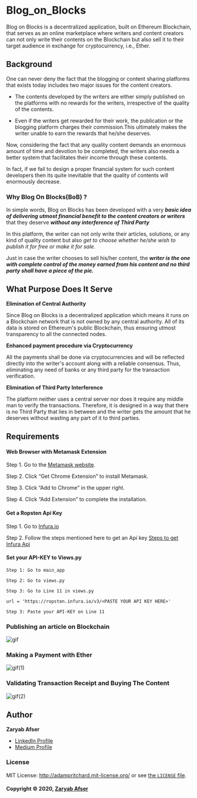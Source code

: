 # Blog_on_Blocks
Blog on Blocks is a decentralized application, built on Ethereum Blockchain, that serves as an online marketplace where writers and content creators can not only write their contents on the Blockchain but also sell it to their target audience in exchange for cryptocurrency, i.e., Ether.

## Background
One can never deny the fact that the blogging or content sharing platforms that exists today includes two major issues for the content creators.
* The contents developed by the writers are either simply published on the platforms with no rewards for the writers, irrespective of the quality of the contents.

* Even if the writers get rewarded for their work, the publication or the blogging platform charges their commission.This ultimately makes the writer unable to earn the rewards that he/she deserves.

Now, considering the fact that any quality content demands an enormous amount of time and devotion to be completed, the writers also needs a better system that facilitates their income through these contents.

In fact, if we fail to design a proper financial system for such content developers then its quite inevitable that the quality of contents will enormously decrease.

### Why Blog On Blocks(BoB) ?

In simple words, Blog on Blocks has been developed with a very ***basic idea of delivering utmost financial benefit to the content creators or writers*** that they deserve ***without any interference of Third Party***

In this platform, the writer can not only write their articles, solutions, or any kind of quality content but also *get to choose whether he/she wish to publish it for free or make it for sale.*

Just in case the writer chooses to sell his/her content, the ***writer is the one with complete control of the money earned from his content and no third party shall have a piece of the pie.***

## What Purpose Does It Serve

**Elimination of Central Authority**

Since Blog on Blocks is a decentralized application which means it runs on a Blockchain network that is not owned by any central authority. All of its data is stored on Ethereum's public Blockchain, thus ensuring utmost transparency to all the connected nodes.

**Enhanced payment procedure via Cryptocurrency**

All the payments shall be done via cryptocurrencies and will be reflected directly into the writer's account along with a reliable consensus. Thus, eliminating any need of banks or any third party for the transaction verification.

**Elimination of Third Party Interference**

The platform neither uses a central server nor does it require any middle man to verify the transactions. Therefore, it is designed in a way that there is no Third Party that lies in between and the writer gets the amount that he deserves without wasting any part of it to third parties.

## Requirements 

#### Web Browser with Metamask Extension

Step 1. Go to the [Metamask website](https://metamask.io).

Step 2. Click “Get Chrome Extension” to install Metamask.

Step 3. Click “Add to Chrome” in the upper right.

Step 4. Click “Add Extension” to complete the installation.

#### Get a Ropsten Api Key

Step 1. Go to [Infura.io](https://infura.io/?utm_source=blog&utm_medium=Tutorial:%20Getting%20Started&utm_campaign=Tutorials)

Step 2. Follow the steps mentioned here to get an Api key [Steps to get Infura Api](https://blog.infura.io/getting-started-with-infura-28e41844cc89/) 

#### Set your API-KEY to Views.py
```
Step 1: Go to main_app

Step 2: Go to views.py

Step 3: Go to Line 11 in views.py

url = 'https://ropsten.infura.io/v3/<PASTE YOUR API KEY HERE>'

Step 3: Paste your API-KEY on Line 11
```


### Publishing an article on Blockchain

![gif](https://user-images.githubusercontent.com/42082608/82114194-d3974f80-9778-11ea-83e4-eb2a07d8c02a.gif)

### Making a Payment with Ether
![gif(1)](https://user-images.githubusercontent.com/42082608/82125824-45e25100-97c6-11ea-93c7-41d852ca9b4a.gif)

### Validating Transaction Receipt and Buying The Content
![gif(2)](https://user-images.githubusercontent.com/42082608/82126670-c192cc80-97cb-11ea-803e-458ecfd4a038.gif)


## Author

**Zaryab Afser**

* [LinkedIn Profile](https://www.linkedin.com/in/zaryab-afser-97085b157/)
* [Medium Profile](https://medium.com/@zaryabafser2000)

### License

MIT License: http://adampritchard.mit-license.org/ or see [the `LICENSE` file](https://github.com/zaryab2000/Blog_on_Blocks/blob/master/LICENSE).

#### Copyright © 2020, [Zaryab Afser](https://github.com/zaryab2000)
